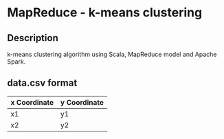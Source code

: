 # MapReduce - k-means clustering

Description
---
k-means clustering algorithm using Scala, MapReduce model and Apache Spark.

data.csv format
---

| x Coordinate  | y Coordinate |
| ------------- | -------------|
| x1 | y1 |
| x2 | y2 |


